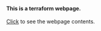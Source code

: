 #### This is a terraform webpage.
[Click](mederd.github.io/terraform-web/) to see the webpage contents.

